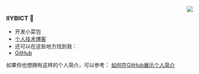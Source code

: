 <img align="right" src="https://github-readme-stats.vercel.app/api?username=IIYBICT&show_icons=true&icon_color=CE1D2D&text_color=718096&bg_color=ffffff&hide_title=true" />

### IIYBICT 👋
- 开发小菜包
- [个人技术博客](https://jzplp.github.io/)
- 还可以在这些地方找到我：
- [GitHub](https://github.com/IIYBICT)

如果你也想拥有这样的个人简介，可以参考： [如何在GitHub展示个人简介](https://jzplp.github.io/2023/blog-github.html#在github用户首页展示个人简介)
